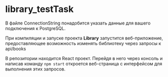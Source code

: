 # library_testTask
В файле ConnectionString понадобится указать данные для вашего подключения к PostgreSQL.

При компиляции и запуске проекта <b>Library</b> запустится веб-приложение, предоставляющее возможность изменять библиотеку через запросы к api/books

В репозитории находится React проект. 
Перейдя в него через консоль и написав команду <code>npm start</code> откроется веб-страница с интерфейсом для выполнения этих запросов.

